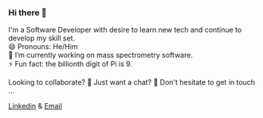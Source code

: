 ### Hi there 👋
  I'm a Software Developer with desire to learn new tech and continue to develop my skill set. \
  😄 Pronouns: He/Him \
  🔭 I’m currently working on mass spectrometry software. \
  ⚡ Fun fact: the billionth digit of Pi is 9.
  
  Looking to collaborate? 👯 Just want a chat? 💬 Don't hesitate to get in touch ...
  
  [Linkedin](https://www.linkedin.com/in/matthew-taylor-rittech-ambcs-7a074b148/) & [Email](matthewtaylor98.mt@gmail.com)
